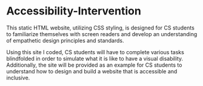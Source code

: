 # Accessibility-Intervention
This static HTML website, utilizing CSS styling, is designed for CS students to familiarize themselves with screen readers and develop an understanding of empathetic design principles and standards.

Using this site I coded, CS students will have to complete various tasks blindfolded in order to simulate what it is like to have a visual disability. Additionally, the site will be provided as an example for CS students to understand how to design and build a website that is accessible and inclusive. 

